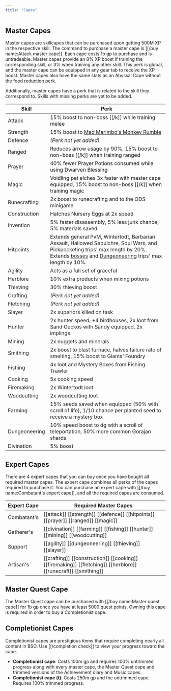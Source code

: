 ```yaml
---
title: "Capes"
---
```


## Master Capes

Master capes are skillcapes that can be purchased upon getting 500M XP in the respective skill. The command to purchase a master cape is [[/buy name\:Attack master cape]]. Each cape costs 1b gp to purchase and is untradeable. Master capes provide an 8% XP boost if training the corresponding skill, or 3% when training any other skill. This perk is global, and the master cape can be equipped in any gear tab to receive the XP boost. Master capes also have the same stats as an Abyssal Cape without the food reduction perk.

Additionally, master capes have a perk that is related to the skill they correspond to. Skills with missing perks are yet to be added.

| Skill         | Perk                                                                                                                                                                                                                                                                    |
| ------------- | ----------------------------------------------------------------------------------------------------------------------------------------------------------------------------------------------------------------------------------------------------------------------- |
| Attack        | 15% boost to non-boss [[/k]] while training melee                                                                                                                                                                                                                       |
| Strength      | 15% boost to [Mad Marimbo's Monkey Rumble](../../minigames/mad-marimbos-monkey-rumble/)                                                                                                                                                                                 |
| Defence       | _(Perk not yet added)_                                                                                                                                                                                                                                                  |
| Ranged        | Reduces arrow usage by 90%, 15% boost to non-boss [[/k]] when training ranged                                                                                                                                                                                           |
| Prayer        | 40% fewer Prayer Potions consumed while using Dwarven Blessing                                                                                                                                                                                                          |
| Magic         | Voidling pet alches 3x faster with master cape equipped, 15% boost to non-boss [[/k]] when training magic                                                                                                                                                               |
| Runecrafting  | 2x boost to runecrafting and to the ODS minigame                                                                                                                                                                                                                        |
| Construction  | Hatches Nursery Eggs at 2x speed                                                                                                                                                                                                                                        |
| Invention     | 5% faster disassembly, 5% less junk chance, 5% materials saved                                                                                                                                                                                                          |
| Hitpoints     | Extends general PvM, Wintertodt, Barbarian Assault, Hallowed Sepulchre, Soul Wars, and Pickpocketing trips' max length by 20%. Extends [bosses](../../bso-custom-killables/bosses/) and [Dungeoneering](../../skills/dungeoneering-training/) trips' max length by 10%. |
| Agility       | Acts as a full set of graceful                                                                                                                                                                                                                                          |
| Herblore      | 10% extra products when mixing potions                                                                                                                                                                                                                                  |
| Thieving      | 30% thieving boost                                                                                                                                                                                                                                                      |
| Crafting      | _(Perk not yet added)_                                                                                                                                                                                                                                                  |
| Fletching     | _(Perk not yet added)_                                                                                                                                                                                                                                                  |
| Slayer        | 2x superiors killed on task                                                                                                                                                                                                                                             |
| Hunter        | 2x hunter speed, +4 birdhouses, 2x loot from Sand Geckos with Sandy equipped, 2x implings                                                                                                                                                                               |
| Mining        | 2x nuggets and minerals                                                                                                                                                                                                                                                 |
| Smithing      | 2x boost to blast furnace, halves failure rate of smelting, 15% boost to Giants' Foundry                                                                                                                                                                                |
| Fishing       | 4x loot and Mystery Boxes from Fishing Trawler                                                                                                                                                                                                                          |
| Cooking       | 5x cooking speed                                                                                                                                                                                                                                                        |
| Firemaking    | 2x Wintertodt loot                                                                                                                                                                                                                                                      |
| Woodcutting   | 2x woodcutting loot                                                                                                                                                                                                                                                     |
| Farming       | 15% seeds saved when equipped (50% with scroll of life), 1/10 chance per planted seed to receive a mystery box                                                                                                                                                          |
| Dungeoneering | 10% speed boost to dg with a scroll of teleportation, 50% more common Gorajan shards                                                                                                                                                                                    |
| Divination    | 5% boost                                                                                                                                                                                                                                                                |

## Expert Capes

There are 4 expert capes that you can buy once you have bought all required master capes. The expert cape combines all perks of the capes required to purchase it. You can purchase an expert cape with [[/buy name\:Combatant's expert cape]], and all the required capes are consumed.

| Expert Cape | Required Master Capes                                                                                          |
| ----------- | -------------------------------------------------------------------------------------------------------------- |
| Combatant's | [[attack]] [[strength]] [[defence]] [[hitpoints]] [[prayer]] [[ranged]] [[magic]]                              |
| Gatherer's  | [[divination]] [[farming]] [[fishing]] [[hunter]] [[mining]] [[woodcutting]]                                   |
| Support     | [[agility]] [[dungeoneering]] [[thieving]] [[slayer]]                                                          |
| Artisan's   | [[crafting]] [[construction]] [[cooking]] [[firemaking]] [[fletching]] [[herblore]] [[runecraft]] [[smithing]] |

## Master Quest Cape

The Master Quest cape can be purchased with [[/buy name:Master quest cape]] for 1b gp once you have at least 5000 quest points. Owning this cape is required in order to buy a Completionist cape.

## Completionist Capes

Completionist capes are prestigious items that require completing nearly all content in BSO. Use [[/completion check]] to view your progress toward the cape.

- **Completionist cape**: Costs 100m gp and requires 100% untrimmed progress along with every master cape, the Master Quest cape and trimmed versions of the Achievement diary and Music capes.
- **Completionist cape (t)**: Costs 250m gp and the untrimmed cape. Requires 100% trimmed progress.
